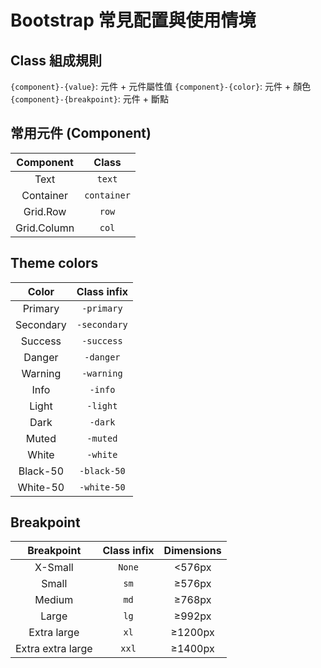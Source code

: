 # Bootstrap 常見配置與使用情境

## Class 組成規則

`{component}-{value}`: 元件 + 元件屬性值
`{component}-{color}`: 元件 + 顏色
`{component}-{breakpoint}`: 元件 + 斷點

## 常用元件 (Component)

|  Component  |    Class    |
|:-----------:|:-----------:|
|    Text     |   `text`    |
|  Container  | `container` |
|  Grid.Row   |    `row`    |
| Grid.Column |    `col`    |

## Theme colors

|   Color   | Class infix  |
|:---------:|:------------:|
|  Primary  |  `-primary`  |
| Secondary | `-secondary` |
|  Success  |  `-success`  |
|  Danger   |  `-danger`   |
|  Warning  |  `-warning`  |
|   Info    |   `-info`    |
|   Light   |   `-light`   |
|   Dark    |   `-dark`    |
|   Muted   |   `-muted`   |
|   White   |   `-white`   |
| Black-50  | `-black-50`  |
| White-50  | `-white-50`  |

## Breakpoint

|    Breakpoint     | Class infix | Dimensions |
|:-----------------:|:-----------:|:----------:|
|      X-Small      |   `None`    |   <576px   |
|       Small       |    `sm`     |   ≥576px   |
|      Medium       |    `md`     |   ≥768px   |
|       Large       |    `lg`     |   ≥992px   |
|    Extra large    |    `xl`     |  ≥1200px   |
| Extra extra large |    `xxl`    |  ≥1400px   |

